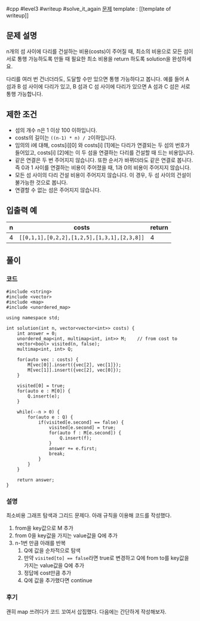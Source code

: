 
#cpp #level3 #writeup #solve_it_again 
[문제](https://school.programmers.co.kr/learn/courses/30/lessons/42861)
template : [[template of writeup]]

## 문제 설명

n개의 섬 사이에 다리를 건설하는 비용(costs)이 주어질 때, 최소의 비용으로 모든 섬이 서로 통행 가능하도록 만들 때 필요한 최소 비용을 return 하도록 solution을 완성하세요.

다리를 여러 번 건너더라도, 도달할 수만 있으면 통행 가능하다고 봅니다. 예를 들어 A 섬과 B 섬 사이에 다리가 있고, B 섬과 C 섬 사이에 다리가 있으면 A 섬과 C 섬은 서로 통행 가능합니다.

## 제한 조건

- 섬의 개수 n은 1 이상 100 이하입니다.
- costs의 길이는 `((n-1) * n) / 2`이하입니다.
- 임의의 i에 대해, costs[i][0] 와 costs[i] [1]에는 다리가 연결되는 두 섬의 번호가 들어있고, costs[i] [2]에는 이 두 섬을 연결하는 다리를 건설할 때 드는 비용입니다.
- 같은 연결은 두 번 주어지지 않습니다. 또한 순서가 바뀌더라도 같은 연결로 봅니다. 즉 0과 1 사이를 연결하는 비용이 주어졌을 때, 1과 0의 비용이 주어지지 않습니다.
- 모든 섬 사이의 다리 건설 비용이 주어지지 않습니다. 이 경우, 두 섬 사이의 건설이 불가능한 것으로 봅니다.
- 연결할 수 없는 섬은 주어지지 않습니다.

## 입출력 예

| n   | costs                                       | return |
| --- | ------------------------------------------- | ------ |
| 4   | `[[0,1,1],[0,2,2],[1,2,5],[1,3,1],[2,3,8]]` | 4      |

## 풀이

### 코드

```
#include <string>
#include <vector>
#include <map>
#include <unordered_map>

using namespace std;

int solution(int n, vector<vector<int>> costs) {
    int answer = 0;
    unordered_map<int, multimap<int, int>> M;    // from cost to
    vector<bool> visited(n, false);
    multimap<int, int> Q;
    
    for(auto vec : costs) {
        M[vec[0]].insert({vec[2], vec[1]});
        M[vec[1]].insert({vec[2], vec[0]});
    }
    
    visited[0] = true;
    for(auto e : M[0]) {
        Q.insert(e);
    }
    
    while(--n > 0) {
        for(auto e : Q) {
            if(visited[e.second] == false) {
                visited[e.second] = true;
                for(auto f : M[e.second]) {
                    Q.insert(f);
                }
                answer += e.first;
                break;
            }
        }
    }

    return answer;
}
```

### 설명

최소비용 그래프 탐색과 그리드 문제다. 아래 규칙을 이용해 코드를 작성했다.

1. from을 key값으로 M 추가
2. from 0을 key값을 가지는 value값을 Q에 추가
3. n-1번 만큼 아래를 반복
	1. Q에 값을 순차적으로 탐색
	2. 만약 `visited[to] == false`라면 true로 변경하고 Q에 from to를 key값을 가지는 value값을 Q에 추가
	3. 정답에 cost만큼 추가
	4. Q에 값을 추가했다면 continue

### 후기

괜히 map 쓰려다가 코드 꼬여서 삽집했다. 다음에는 간단하게 작성해보자.
